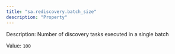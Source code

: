 ```yaml
---
title: "sa.rediscovery.batch_size"
description: "Property"
---
```


Description: Number of discovery tasks executed in a single batch

Value: `100`